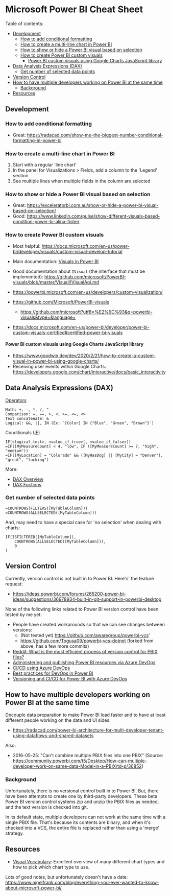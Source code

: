 # Microsoft Power BI Cheat Sheet

Table of contents:
- [Development](#development)
    - [How to add conditional formatting](#how-to-add-conditional-formatting)
    - [How to create a multi-line chart in Power BI](#how-to-create-a-multi-line-chart-in-power-bi)
    - [How to show or hide a Power BI visual based on selection](#how-to-show-or-hide-a-power-bi-visual-based-on-selection)
    - [How to create Power BI custom visuals](#how-to-create-power-bi-custom-visuals)
        - [Power BI custom visuals using Google Charts JavaScript library](#power-bi-custom-visuals-using-google-charts-javascript-library)
- [Data Analysis Expressions (DAX)](#data-analysis-expressions--dax-)
    - [Get number of selected data points](#get-number-of-selected-data-points)
- [Version Control](#version-control)
- [How to have multiple developers working on Power BI at the same time](#how-to-have-multiple-developers-working-on-power-bi-at-the-same-time)
    - [Background](#background)
- [Resources](#resources)



## Development

### How to add conditional formatting
- Great: https://radacad.com/show-me-the-biggest-number-conditional-formatting-in-power-bi

### How to create a multi-line chart in Power BI
1. Start with a regular 'line chart'
2. In the panel for Visualizations > Fields, add a column to the 'Legend' section
3. See multiple lines when multiple fields in the column are selected

### How to show or hide a Power BI visual based on selection
- Great: https://exceleratorbi.com.au/show-or-hide-a-power-bi-visual-based-on-selection/
- Good: https://www.linkedin.com/pulse/show-different-visuals-based-condition-power-bi-alina-fisher

### How to create Power BI custom visuals
- Most helpful: https://docs.microsoft.com/en-us/power-bi/developer/visuals/custom-visual-develop-tutorial
- Main documentation: [Visuals in Power BI](https://docs.microsoft.com/en-us/power-bi/developer/power-bi-custom-visuals)
- Good documentation about `IVisual` (the interface that must be implemented): https://github.com/microsoft/PowerBI-visuals/blob/master/Visual/IVisualApi.md
- https://powerbi.microsoft.com/en-us/developers/custom-visualization/

- https://github.com/Microsoft/PowerBI-visuals
    - https://github.com/microsoft?utf8=%E2%9C%93&q=powerbi-visuals&type=&language=
- https://docs.microsoft.com/en-us/power-bi/developer/power-bi-custom-visuals-certified#certified-power-bi-visuals

#### Power BI custom visuals using Google Charts JavaScript library
- https://www.goodwin.dev/dev/2020/2/21/how-to-create-a-custom-visual-in-power-bi-using-google-charts/
- Receiving user events within Google Charts: https://developers.google.com/chart/interactive/docs/basic_interactivity



## Data Analysis Expressions (DAX)

[Operators](https://docs.microsoft.com/en-us/dax/dax-operator-reference)

    Math: +, -, *, /, ^
    Comparison: =, ==, >, <, >=, <=, <>
    Text concatenate: &
    Logical: &&, ||, IN (Ex: `[Color] IN {"Blue", "Green", "Brown"}`)

Conditionals ([IF](https://docs.microsoft.com/en-us/dax/if-function-dax))

    IF(<logical_test>, <value_if_true>[, <value_if_false>])
    =IF([MyMeasureCount] < 4, "low", IF ([MyMeasureCount] >= 7, "high", "medium"))
    =IF([MyLocation] = "Colorado" && ([MyHasDog] || [MyCity] = "Denver"), "great", "lacking")


More:
- [DAX Overview](https://docs.microsoft.com/en-us/dax/dax-overview)
- [DAX Fuctions](https://docs.microsoft.com/en-us/dax/dax-function-reference)

### Get number of selected data points

    =COUNTROWS(FILTERS([MyTableColumn]))
    =COUNTROWS(ALLSELECTED([MyTableColumn]))

And, may need to have a special case for 'no selection' when dealing with charts:

    IF(ISFILTERED([MyTableColumn]), 
        COUNTROWS(ALLSELECTED([MyTableColumn])),
        0
    )



## Version Control
Currently, version control is not built in to Power BI. Here's' the feature request:
- https://ideas.powerbi.com/forums/265200-power-bi-ideas/suggestions/36978934-built-in-git-support-in-powerbi-desktop

None of the following links related to Power BI version control have been tested by me yet:
- People have created workarounds so that we can see changes between versions:
    - (Not tested yet) https://github.com/awaregroup/powerbi-vcs'
    - https://github.com/Togusa09/powerbi-vcs-dotnet (forked from above, has a few more commits)
- [Reddit: What is the most efficient process of version control for PBIX files?](https://www.reddit.com/r/PowerBI/comments/cnfz7x/what_is_the_most_efficient_process_of_version/)
- [Administering and publishing Power BI resources via Azure DevOps](https://msftplayground.com/2018/12/administrating-and-publishing-power-bi-resources-via-azure-devops/)
- [CI/CD using Azure DevOps](https://community.powerbi.com/t5/Community-Blog/PowerBI-CICD-using-Azure-DevOps/ba-p/769244)
- [Best practices for DevOps in Power BI](http://www.powerbisentinel.com/power-bi-devops/)
- [Versioning and CI/CD for Power BI with Azure DevOps](https://data-marc.com/2019/11/12/versioning-and-ci-cd-for-power-bi-with-azure-devops/)



## How to have multiple developers working on Power BI at the same time

Decouple data preparation to make Power BI load faster and to have at least different people working on the data and UI sides.
- https://radacad.com/power-bi-architecture-for-multi-developer-tenant-using-dataflows-and-shared-datasets

Also:
- 2016-05-25: "Can't combine multiple PBIX files into one PBIX" (Source: https://community.powerbi.com/t5/Desktop/How-can-multiple-developer-work-on-same-data-Model-in-a-PBIX/td-p/36852)


### Background
Unfortunately, there is no versional control built in to Power BI. But, there have been attempts to create one by third-party developers. These beta Power BI version control systems zip and unzip the PBIX files as needed, and the text version is checked into git.

In its default state, multiple developers can not work at the same time with a single PBIX file. That's because its contents are binary, and when it's checked into a VCS, the entire file is replaced rather than using a 'merge' strategy.



## Resources
- [Visual Vocabulary](https://github.com/ft-interactive/chart-doctor/tree/master/visual-vocabulary): Excellent overview of many different chart types and how to pick which chart type to use.

Lots of good notes, but unfortunately doesn't have a date: 
https://www.nigelfrank.com/blog/everything-you-ever-wanted-to-know-about-microsoft-power-bi/
